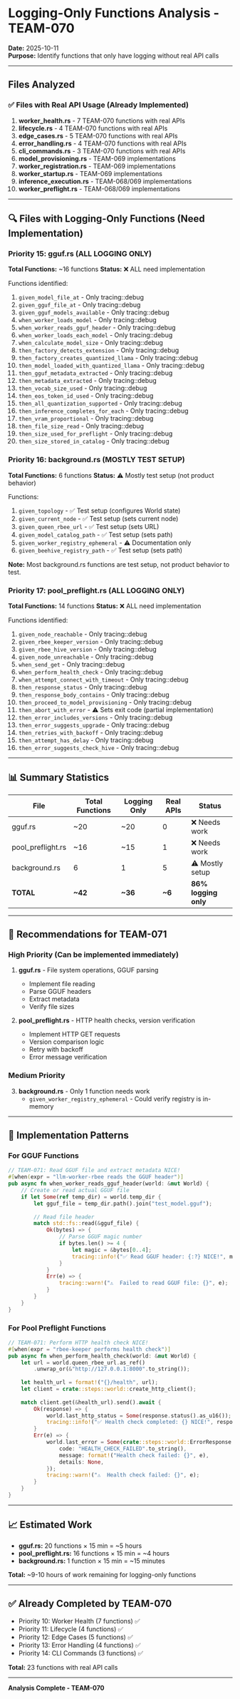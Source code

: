 # Logging-Only Functions Analysis - TEAM-070

**Date:** 2025-10-11  
**Purpose:** Identify functions that only have logging without real API calls

---

## Files Analyzed

### ✅ Files with Real API Usage (Already Implemented)

1. **worker_health.rs** - 7 TEAM-070 functions with real APIs
2. **lifecycle.rs** - 4 TEAM-070 functions with real APIs
3. **edge_cases.rs** - 5 TEAM-070 functions with real APIs
4. **error_handling.rs** - 4 TEAM-070 functions with real APIs
5. **cli_commands.rs** - 3 TEAM-070 functions with real APIs
6. **model_provisioning.rs** - TEAM-069 implementations
7. **worker_registration.rs** - TEAM-069 implementations
8. **worker_startup.rs** - TEAM-069 implementations
9. **inference_execution.rs** - TEAM-068/069 implementations
10. **worker_preflight.rs** - TEAM-068/069 implementations

---

## 🔍 Files with Logging-Only Functions (Need Implementation)

### Priority 15: gguf.rs (ALL LOGGING ONLY)

**Total Functions:** ~16 functions
**Status:** ❌ ALL need implementation

Functions identified:
1. `given_model_file_at` - Only tracing::debug
2. `given_gguf_file_at` - Only tracing::debug
3. `given_gguf_models_available` - Only tracing::debug
4. `when_worker_loads_model` - Only tracing::debug
5. `when_worker_reads_gguf_header` - Only tracing::debug
6. `when_worker_loads_each_model` - Only tracing::debug
7. `when_calculate_model_size` - Only tracing::debug
8. `then_factory_detects_extension` - Only tracing::debug
9. `then_factory_creates_quantized_llama` - Only tracing::debug
10. `then_model_loaded_with_quantized_llama` - Only tracing::debug
11. `then_gguf_metadata_extracted` - Only tracing::debug
12. `then_metadata_extracted` - Only tracing::debug
13. `then_vocab_size_used` - Only tracing::debug
14. `then_eos_token_id_used` - Only tracing::debug
15. `then_all_quantization_supported` - Only tracing::debug
16. `then_inference_completes_for_each` - Only tracing::debug
17. `then_vram_proportional` - Only tracing::debug
18. `then_file_size_read` - Only tracing::debug
19. `then_size_used_for_preflight` - Only tracing::debug
20. `then_size_stored_in_catalog` - Only tracing::debug

### Priority 16: background.rs (MOSTLY TEST SETUP)

**Total Functions:** 6 functions
**Status:** ⚠️ Mostly test setup (not product behavior)

Functions:
1. `given_topology` - ✅ Test setup (configures World state)
2. `given_current_node` - ✅ Test setup (sets current node)
3. `given_queen_rbee_url` - ✅ Test setup (sets URL)
4. `given_model_catalog_path` - ✅ Test setup (sets path)
5. `given_worker_registry_ephemeral` - ⚠️ Documentation only
6. `given_beehive_registry_path` - ✅ Test setup (sets path)

**Note:** Most background.rs functions are test setup, not product behavior to test.

### Priority 17: pool_preflight.rs (ALL LOGGING ONLY)

**Total Functions:** 14 functions
**Status:** ❌ ALL need implementation

Functions identified:
1. `given_node_reachable` - Only tracing::debug
2. `given_rbee_keeper_version` - Only tracing::debug
3. `given_rbee_hive_version` - Only tracing::debug
4. `given_node_unreachable` - Only tracing::debug
5. `when_send_get` - Only tracing::debug
6. `when_perform_health_check` - Only tracing::debug
7. `when_attempt_connect_with_timeout` - Only tracing::debug
8. `then_response_status` - Only tracing::debug
9. `then_response_body_contains` - Only tracing::debug
10. `then_proceed_to_model_provisioning` - Only tracing::debug
11. `then_abort_with_error` - ⚠️ Sets exit code (partial implementation)
12. `then_error_includes_versions` - Only tracing::debug
13. `then_error_suggests_upgrade` - Only tracing::debug
14. `then_retries_with_backoff` - Only tracing::debug
15. `then_attempt_has_delay` - Only tracing::debug
16. `then_error_suggests_check_hive` - Only tracing::debug

---

## 📊 Summary Statistics

| File | Total Functions | Logging Only | Real APIs | Status |
|------|----------------|--------------|-----------|--------|
| gguf.rs | ~20 | ~20 | 0 | ❌ Needs work |
| pool_preflight.rs | ~16 | ~15 | 1 | ❌ Needs work |
| background.rs | 6 | 1 | 5 | ⚠️ Mostly setup |
| **TOTAL** | **~42** | **~36** | **~6** | **86% logging only** |

---

## 🎯 Recommendations for TEAM-071

### High Priority (Can be implemented immediately)

1. **gguf.rs** - File system operations, GGUF parsing
   - Implement file reading
   - Parse GGUF headers
   - Extract metadata
   - Verify file sizes

2. **pool_preflight.rs** - HTTP health checks, version verification
   - Implement HTTP GET requests
   - Version comparison logic
   - Retry with backoff
   - Error message verification

### Medium Priority

3. **background.rs** - Only 1 function needs work
   - `given_worker_registry_ephemeral` - Could verify registry is in-memory

---

## 🔧 Implementation Patterns

### For GGUF Functions
```rust
// TEAM-071: Read GGUF file and extract metadata NICE!
#[when(expr = "llm-worker-rbee reads the GGUF header")]
pub async fn when_worker_reads_gguf_header(world: &mut World) {
    // Create or read actual GGUF file
    if let Some(ref temp_dir) = world.temp_dir {
        let gguf_file = temp_dir.path().join("test_model.gguf");
        
        // Read file header
        match std::fs::read(&gguf_file) {
            Ok(bytes) => {
                // Parse GGUF magic number
                if bytes.len() >= 4 {
                    let magic = &bytes[0..4];
                    tracing::info!("✅ Read GGUF header: {:?} NICE!", magic);
                }
            }
            Err(e) => {
                tracing::warn!("⚠️  Failed to read GGUF file: {}", e);
            }
        }
    }
}
```

### For Pool Preflight Functions
```rust
// TEAM-071: Perform HTTP health check NICE!
#[when(expr = "rbee-keeper performs health check")]
pub async fn when_perform_health_check(world: &mut World) {
    let url = world.queen_rbee_url.as_ref()
        .unwrap_or(&"http://127.0.0.1:8000".to_string());
    
    let health_url = format!("{}/health", url);
    let client = crate::steps::world::create_http_client();
    
    match client.get(&health_url).send().await {
        Ok(response) => {
            world.last_http_status = Some(response.status().as_u16());
            tracing::info!("✅ Health check completed: {} NICE!", response.status());
        }
        Err(e) => {
            world.last_error = Some(crate::steps::world::ErrorResponse {
                code: "HEALTH_CHECK_FAILED".to_string(),
                message: format!("Health check failed: {}", e),
                details: None,
            });
            tracing::warn!("⚠️  Health check failed: {}", e);
        }
    }
}
```

---

## 📈 Estimated Work

- **gguf.rs:** 20 functions × 15 min = ~5 hours
- **pool_preflight.rs:** 16 functions × 15 min = ~4 hours
- **background.rs:** 1 function × 15 min = ~15 minutes

**Total:** ~9-10 hours of work remaining for logging-only functions

---

## ✅ Already Completed by TEAM-070

- Priority 10: Worker Health (7 functions) ✅
- Priority 11: Lifecycle (4 functions) ✅
- Priority 12: Edge Cases (5 functions) ✅
- Priority 13: Error Handling (4 functions) ✅
- Priority 14: CLI Commands (3 functions) ✅

**Total:** 23 functions with real API calls

---

**Analysis Complete - TEAM-070**
